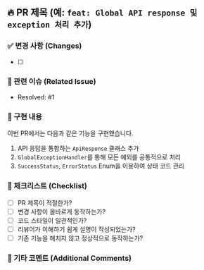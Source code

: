 ## 🔥 PR 제목 (예: `feat: Global API response 및 exception 처리 추가`)

### ✅ 변경 사항 (Changes)
- [ ] 

### 📌 관련 이슈 (Related Issue)
- Resolved: #1

### 🚀 구현 내용
이번 PR에서는 다음과 같은 기능을 구현했습니다.
1. API 응답을 통합하는 `ApiResponse` 클래스 추가
2. `GlobalExceptionHandler`를 통해 모든 예외를 공통적으로 처리
3. `SuccessStatus`, `ErrorStatus` Enum을 이용하여 상태 코드 관리

### 📂 체크리스트 (Checklist)
- [ ] PR 제목이 적절한가?
- [ ] 변경 사항이 올바르게 동작하는가?
- [ ] 코드 스타일이 일관적인가?
- [ ] 리뷰어가 이해하기 쉽게 설명이 작성되었는가?
- [ ] 기존 기능을 해치지 않고 정상적으로 동작하는가?

### 💬 기타 코멘트 (Additional Comments)
<!-- 추가적인 설명이 필요하면 작성 -->
